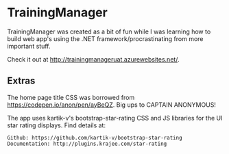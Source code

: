﻿# TrainingManager

TrainingManager was created as a bit of fun while I was learning how to build web app's using the .NET framework/procrastinating from more important stuff.

Check it out at http://trainingmanageruat.azurewebsites.net/.

## Extras

The home page title CSS was borrowed from https://codepen.io/anon/pen/ayBeQZ. Big ups to CAPTAIN ANONYMOUS!

The app uses kartik-v's bootstrap-star-rating CSS and JS libraries for the UI star rating displays.
Find details at:
```
Github: https://github.com/kartik-v/bootstrap-star-rating
Documentation: http://plugins.krajee.com/star-rating
```
